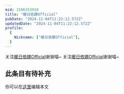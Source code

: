 ```yaml
---
mid: 1506353910
title: "暖日依娜Official"
pubDate: "2024-11-04T11:22:12.572Z"
updatedDate: "2024-11-04T11:22:12.572Z"
profile:
  {
    Nickname: ["暖日依娜Official"],
  }
---
```


关注[暖日依娜Official](https://space.bilibili.com/1506353910)谢谢喵~ 关注[暖日依娜Official](https://space.bilibili.com/1506353910)谢谢喵~

## 此条目有待补充
你可以在[这里](https://github.com/Yuhanawa/VTuber.ICU/edit/master/src/content/v/暖日依娜Official/index.md)编辑本文
